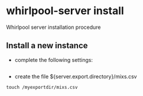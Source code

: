 # whirlpool-server install
Whirlpool server installation procedure

## Install a new instance
- complete the following settings:
```
```

- create the file ${server.export.directory}/mixs.csv
```
touch /myexportdir/mixs.csv
```

